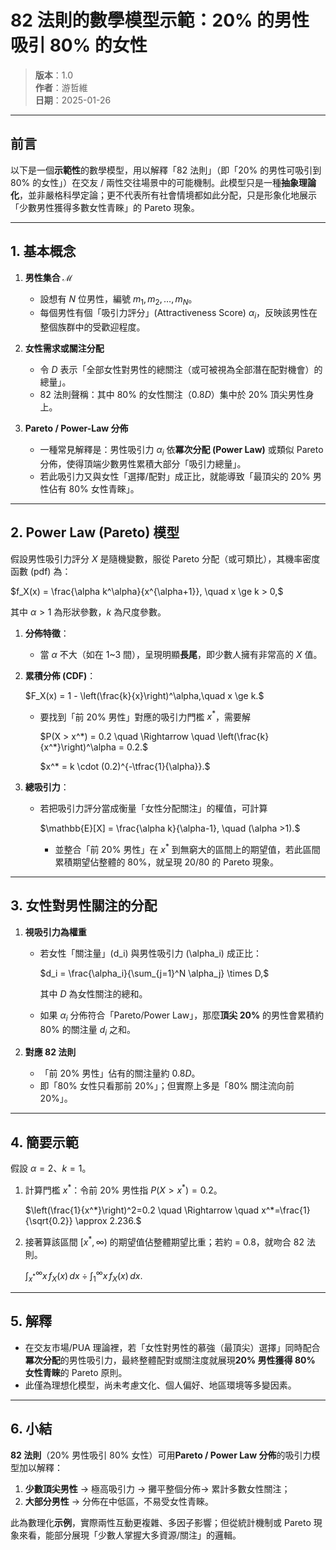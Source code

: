 # 82 法則的數學模型示範：20% 的男性吸引 80% 的女性

> **版本**：1.0  
> **作者**：游哲維  
> **日期**：2025-01-26  

---

## 前言

以下是一個**示範性**的數學模型，用以解釋「82 法則」（即「20% 的男性可吸引到 80% 的女性」）在交友 / 兩性交往場景中的可能機制。此模型只是一種**抽象理論化**，並非嚴格科學定論；更不代表所有社會情境都如此分配，只是形象化地展示「少數男性獲得多數女性青睞」的 Pareto 現象。

---

## 1. 基本概念

1. **男性集合 $\mathcal{M}$**  
   - 設想有 $N$ 位男性，編號 $m_1, m_2, \ldots, m_N$。  
   - 每個男性有個「吸引力評分」(Attractiveness Score) $\alpha_i$，反映該男性在整個族群中的受歡迎程度。

2. **女性需求或關注分配**  
   - 令 $D$ 表示「全部女性對男性的總關注（或可被視為全部潛在配對機會）的總量」。  
   - 82 法則聲稱：其中 80% 的女性關注（$0.8D$）集中於 20% 頂尖男性身上。

3. **Pareto / Power-Law 分佈**  
   - 一種常見解釋是：男性吸引力 $\alpha_i$ 依**冪次分配 (Power Law)** 或類似 Pareto 分佈，使得頂端少數男性累積大部分「吸引力總量」。  
   - 若此吸引力又與女性「選擇/配對」成正比，就能導致「最頂尖的 20% 男性佔有 80% 女性青睞」。

---

## 2. Power Law (Pareto) 模型

假設男性吸引力評分 $X$ 是隨機變數，服從 Pareto 分配（或可類比），其機率密度函數 (pdf) 為：

$f_X(x) = \frac{\alpha k^\alpha}{x^{\alpha+1}}, \quad x \ge k > 0,$

其中 $\alpha > 1$ 為形狀參數，$k$ 為尺度參數。

1. **分佈特徵**：  
   - 當 $\alpha$ 不大（如在 1~3 間），呈現明顯**長尾**，即少數人擁有非常高的 $X$ 值。  
2. **累積分佈 (CDF)**：  

    $F_X(x) = 1 - \left(\frac{k}{x}\right)^\alpha,\quad x \ge k.$
    
   - 要找到「前 20% 男性」對應的吸引力門檻 $x^*$，需要解
     
     $P(X > x^*) = 0.2 \quad \Rightarrow \quad \left(\frac{k}{x^*}\right)^\alpha = 0.2.$

     $x^* = k \cdot (0.2)^{-\tfrac{1}{\alpha}}.$

3. **總吸引力**：  
   - 若把吸引力評分當成衡量「女性分配關注」的權值，可計算
     
     $\mathbb{E}[X] = \frac{\alpha k}{\alpha-1}, \quad (\alpha >1).$
     
     - 並整合「前 20% 男性」在 $x^*$ 到無窮大的區間上的期望值，若此區間累積期望佔整體的 80%，就呈現 20/80 的 Pareto 現象。

---

## 3. 女性對男性關注的分配

1. **視吸引力為權重**  
   - 若女性「關注量」\(d_i\) 與男性吸引力 \(\alpha_i\) 成正比：
     
     $d_i = \frac{\alpha_i}{\sum_{j=1}^N \alpha_j} \times D,$
     
     其中 $D$ 為女性關注的總和。  
   - 如果 $\alpha_i$ 分佈符合「Pareto/Power Law」，那麼**頂尖 20%** 的男性會累積約 80% 的關注量 $d_i$ 之和。

2. **對應 82 法則**  
   - 「前 20% 男性」佔有的關注量約 $0.8D$。  
   - 即「80% 女性只看那前 20%」；但實際上多是「80% 關注流向前 20%」。

---

## 4. 簡要示範

假設 $\alpha=2$、$k=1$。  
1. 計算門檻 $x^*$：令前 20% 男性指 $P(X> x^*)=0.2$。  
   
   $\left(\frac{1}{x^*}\right)^2=0.2 \quad \Rightarrow \quad x^*=\frac{1}{\sqrt{0.2}} \approx 2.236.$
   
2. 接著算該區間 $[x^*,\infty)$ 的期望值佔整體期望比重；若約 = 0.8，就吻合 82 法則。  
   
   $\int_{x^*}^\infty x\, f_X(x)\, dx \div \int_{1}^\infty x\, f_X(x)\, dx .$
   

---

## 5. 解釋

- 在交友市場/PUA 理論裡，若「女性對男性的慕強（最頂尖）選擇」同時配合**冪次分配**的男性吸引力，最終整體配對或關注度就展現**20% 男性獲得 80% 女性青睞**的 Pareto 原則。  
- 此僅為理想化模型，尚未考慮文化、個人偏好、地區環境等多變因素。

---

## 6. 小結

**82 法則**（20% 男性吸引 80% 女性）可用**Pareto / Power Law 分佈**的吸引力模型加以解釋：

1. **少數頂尖男性** → 極高吸引力 → 攤平整個分佈→ 累計多數女性關注；  
2. **大部分男性** → 分佈在中低區，不易受女性青睞。  

此為數理化**示例**，實際兩性互動更複雜、多因子影響；但從統計機制或 Pareto 現象來看，能部分展現「少數人掌握大多資源/關注」的邏輯。
